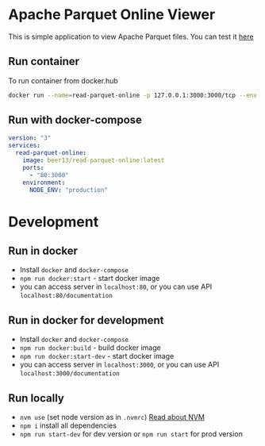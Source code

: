 # Apache Parquet Online Viewer

This is simple application to view Apache Parquet files. 
You can test it [here](http://static.133.190.201.138.clients.your-server.de/)

## Run container

To run container from docker.hub
```bash
docker run --name=read-parquet-online -p 127.0.0.1:3000:3000/tcp --env NODE_ENV=production -d beer13/read-parquet-online 
```

## Run with docker-compose

```yaml
version: "3"
services:
  read-parquet-online:
    image: beer13/read-parquet-online:latest
    ports:
      - "80:3000"
    environment:
      NODE_ENV: "production"
```

# Development

## Run in docker
 - Install `docker` and `docker-compose`
 - `npm run docker:start` - start docker image
 - you can access server in `localhost:80`, or you can use API `localhost:80/documentation`

## Run in docker for development

- Install `docker` and `docker-compose`
- `npm run docker:build` - build docker image
- `npm run docker:start-dev` - start docker image
- you can access server in `localhost:3000`, or you can use API `localhost:3000/documentation`

## Run locally

 - `nvm use` (set node version as in `.nvmrc`) [Read about NVM](https://github.com/nvm-sh/nvm)
 - `npm i` install all dependencies
 - `npm run start-dev` for dev version or `npm run start` for prod version
